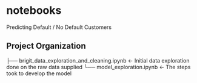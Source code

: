 notebooks
==============================

Predicting Default / No Default Customers

Project Organization
------------

   ├── brigit_data_exploration_and_cleaning.ipynb <- Initial data exploration done on the raw data supplied
   └── model_exploration.ipynb   <- The steps took to develop the model
   
